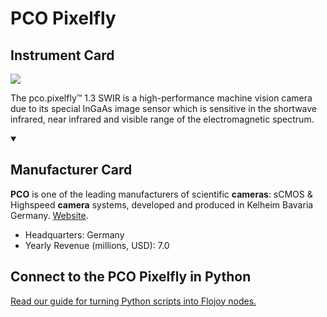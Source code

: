 
# PCO Pixelfly

## Instrument Card

<img src="https://v5.airtableusercontent.com/v1/19/19/1691539200000/5Q8ZlpsTDmsxy05cBvXCww/aR6byWIVNwQ0j0fsl7PfH_SrR_nXgLxv7vOfCtL0OcnsxWSOGSv4HhGQN-C5IGir7TWvIh9tdWX5orx_ij5c0hwnQXPFrV2NCEItcCHm8e8/DuOPrBgLopDiXofmv9TEtd9yd9lOIKIIKrCmiFVH2Gk"/>
<p>The pco.pixelfly™ 1.3 SWIR is a high-performance machine vision camera due to its special InGaAs image sensor which is sensitive in the shortwave infrared, near infrared and visible range of the electromagnetic spectrum.</p>

<details open>
<summary><h2>Manufacturer Card</h2></summary>

**PCO** is one of the leading manufacturers of scientific **cameras**: sCMOS & Highspeed **camera** systems, developed and produced in Kelheim Bavaria Germany. <a href="https://www.pco-tech.com">Website</a>.

<ul>
  <li>Headquarters: Germany</li>
  <li>Yearly Revenue (millions, USD): 7.0</li>
</ul>
</details>

## Connect to the PCO Pixelfly in Python

[Read our guide for turning Python scripts into Flojoy nodes.](https://docs.flojoy.ai/custom-nodes/creating-custom-node/)


